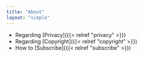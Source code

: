 ```yaml
---
title: "About"
layout: "simple"
---
```


- Regarding [Privacy]({{< relref "privacy" >}})
- Regarding [Copyright]({{< relref "copyright" >}})
- How to [Subscribe]({{< relref "subscribe" >}})
